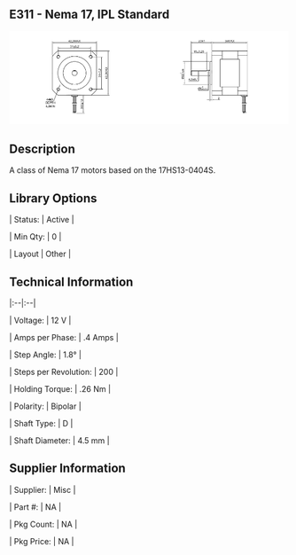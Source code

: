 ## E311 - Nema 17, IPL Standard

 

![image](CAD/E311/image.png)

 

## Description   

 

A class of Nema 17 motors based on the 17HS13-0404S.

 

## Library Options

 

| Status: | Active |

| Min Qty: | 0 |

| Layout | Other |

 

## Technical Information

 |:--|:--|

| Voltage: | 12 V |

| Amps per Phase: | .4 Amps |

| Step Angle: | 1.8° |

| Steps per Revolution: | 200 |

| Holding Torque: | .26 Nm |

| Polarity: | Bipolar |

| Shaft Type: | D |

| Shaft Diameter: | 4.5 mm |
 


## Supplier Information

 

| Supplier: | Misc |

| Part #: | NA |        

| Pkg Count: | NA |

| Pkg Price: | NA |